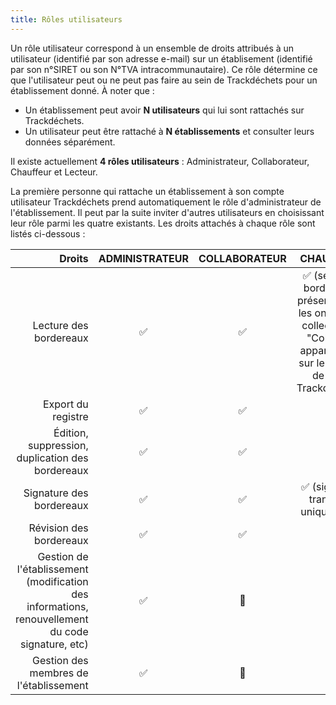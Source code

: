 ```yaml
---
title: Rôles utilisateurs
---
```



Un rôle utilisateur correspond à un ensemble de droits attribués à un utilisateur (identifié par son adresse e-mail) sur un établisement (identifié par son n°SIRET ou son N°TVA intracommunautaire). Ce rôle détermine ce que l'utilisateur peut ou ne peut pas faire au sein de Trackdéchets pour un établissement donné. À noter que : 

- Un établissement peut avoir **N utilisateurs** qui lui sont rattachés sur Trackdéchets. 
- Un utilisateur peut être rattaché à **N établissements** et consulter leurs données séparément. 

Il existe actuellement **4 rôles utilisateurs** : Administrateur, Collaborateur, Chauffeur et Lecteur.

La première personne qui rattache un établissement à son compte utilisateur Trackdéchets prend automatiquement le rôle d'administrateur de l'établissement. Il peut par la suite inviter d'autres utilisateurs en choisissant leur rôle parmi les quatre existants. Les droits attachés à chaque rôle sont listés ci-dessous : 

| Droits | ADMINISTRATEUR | COLLABORATEUR | CHAUFFEUR | LECTEUR |
|---:|:---:|:---:|:---:|:---:|
| Lecture des bordereaux | ✅ | ✅ | ✅ (seuls les bordereaux présents dans les onglets "À collecter" et "Collecté" apparaissent sur le tableau de bord Trackdéchets) | ✅ |
| Export du registre | ✅ | ✅ | ✅ | ✅ |
| Édition, suppression, duplication des bordereaux | ✅ | ✅ | ✅ | 🔴 |
| Signature des bordereaux | ✅ | ✅ | ✅ (signature transport uniquement) | 🔴 |
| Révision des bordereaux | ✅ | ✅ | 🔴 | 🔴 |
| Gestion de l'établissement (modification des informations, renouvellement du code signature, etc) | ✅ | 🔴 | 🔴 | 🔴 |
| Gestion des membres de l'établissement | ✅ | 🔴 | 🔴 | 🔴 |
